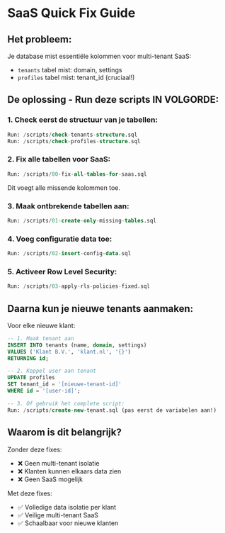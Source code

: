 # SaaS Quick Fix Guide

## Het probleem:
Je database mist essentiële kolommen voor multi-tenant SaaS:
- `tenants` tabel mist: domain, settings
- `profiles` tabel mist: tenant_id (cruciaal!)

## De oplossing - Run deze scripts IN VOLGORDE:

### 1. Check eerst de structuur van je tabellen:
```sql
Run: /scripts/check-tenants-structure.sql
Run: /scripts/check-profiles-structure.sql  
```

### 2. Fix alle tabellen voor SaaS:
```sql
Run: /scripts/00-fix-all-tables-for-saas.sql
```
Dit voegt alle missende kolommen toe.

### 3. Maak ontbrekende tabellen aan:
```sql
Run: /scripts/01-create-only-missing-tables.sql
```

### 4. Voeg configuratie data toe:
```sql
Run: /scripts/02-insert-config-data.sql
```

### 5. Activeer Row Level Security:
```sql
Run: /scripts/03-apply-rls-policies-fixed.sql
```

## Daarna kun je nieuwe tenants aanmaken:

Voor elke nieuwe klant:
```sql
-- 1. Maak tenant aan
INSERT INTO tenants (name, domain, settings) 
VALUES ('Klant B.V.', 'klant.nl', '{}')
RETURNING id;

-- 2. Koppel user aan tenant
UPDATE profiles 
SET tenant_id = '[nieuwe-tenant-id]' 
WHERE id = '[user-id]';

-- 3. Of gebruik het complete script:
Run: /scripts/create-new-tenant.sql (pas eerst de variabelen aan!)
```

## Waarom is dit belangrijk?

Zonder deze fixes:
- ❌ Geen multi-tenant isolatie
- ❌ Klanten kunnen elkaars data zien
- ❌ Geen SaaS mogelijk

Met deze fixes:
- ✅ Volledige data isolatie per klant
- ✅ Veilige multi-tenant SaaS
- ✅ Schaalbaar voor nieuwe klanten